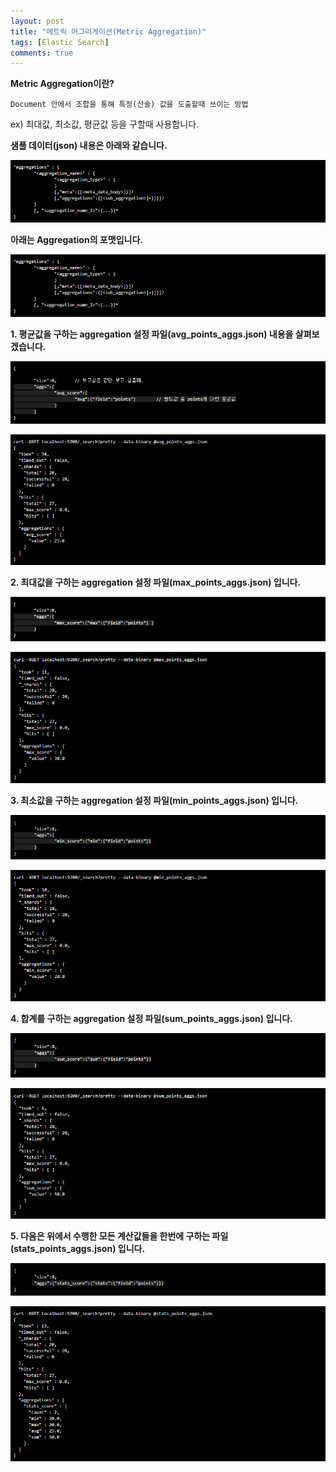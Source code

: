 ```yaml
---
layout: post
title: "메트릭 어그리게이션(Metric Aggregation)"
tags: [Elastic Search]
comments: true
---
```


**Metric Aggregation이란?**


`Document 안에서 조합을 통해 특정(산술) 값을 도출할때 쓰이는 방법`

ex) 최대값, 최소값, 평균값 등을 구할때 사용합니다. 


**샘플 데이터(json) 내용은 아래와 같습니다.**

![frozen Lake WorldS](../images/ELK_posts_image01.png)



**아래는 Aggregation의 포맷입니다.**

![frozen Lake WorldS](../images/ELK_posts_image01.png)



**1. 평균값을 구하는 aggregation 설정 파일(avg_points_aggs.json) 내용을 살펴보겠습니다.**


![frozen Lake WorldS](../images/ELK_posts_image02.png)


![frozen Lake WorldS](../images/ELK_posts_image03.png)


**2. 최대값을 구하는 aggregation 설정 파일(max_points_aggs.json) 입니다.**


![frozen Lake WorldS](../images/ELK_posts_image04.png)


![frozen Lake WorldS](../images/ELK_posts_image05.png)



**3. 최소값을 구하는 aggregation 설정 파일(min_points_aggs.json) 입니다.**


![frozen Lake WorldS](../images/ELK_posts_image06.png)


![frozen Lake WorldS](../images/ELK_posts_image07.png)


**4. 합계를 구하는 aggregation 설정 파일(sum_points_aggs.json) 입니다.**


![frozen Lake WorldS](../images/ELK_posts_image08.png)


![frozen Lake WorldS](../images/ELK_posts_image09.png)



**5. 다음은 위에서 수행한 모든 계산값들을 한번에 구하는 파일(stats_points_aggs.json) 입니다.**


![frozen Lake WorldS](../images/ELK_posts_image10.png)


![frozen Lake WorldS](../images/ELK_posts_image11.png)

